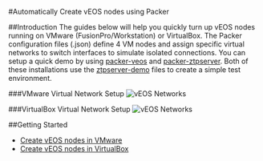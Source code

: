 #Automatically Create vEOS nodes using Packer

##Introduction
The guides below will help you quickly turn up vEOS nodes running on VMware (FusionPro/Workstation) or VirtualBox. The Packer configuration files (.json) define 4 VM nodes and assign specific virtual networks to switch interfaces to simulate isolated connections. You can setup a quick demo by using [packer-veos](https://github.com/arista-eosplus/packer-veos) and [packer-ztpserver](https://github.com/arista-eosplus/packer-ztpserver). Both of these installations use the [ztpserver-demo](https://github.com/arista-eosplus/ztpserver-demo) files to create a simple test environment.

###VMware Virtual Network Setup
![vEOS Networks](https://raw.githubusercontent.com/arista-eosplus/packer-veos/master/gh-pages/images/vEOS-spine-leaf-vmware.jpg)

###VirtualBox Virtual Network Setup
![vEOS Networks](https://raw.githubusercontent.com/arista-eosplus/packer-veos/master/gh-pages/images/vEOS-spine-leaf-vbox.jpg)

##Getting Started

 * [Create vEOS nodes in VMware](https://github.com/arista-eosplus/packer-veos/tree/master/VMware)
 * [Create vEOS nodes in VirtualBox](https://github.com/arista-eosplus/packer-veos/tree/master/VirtualBox)

